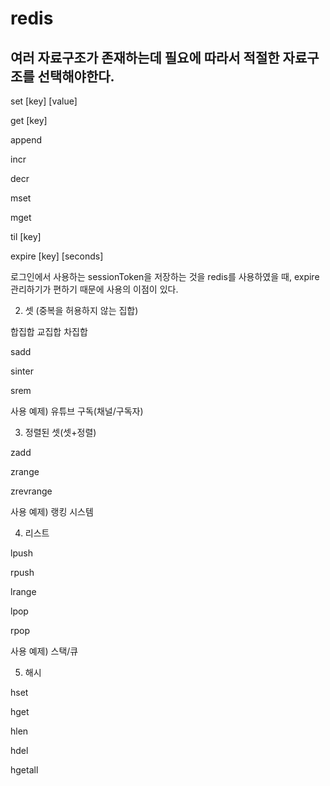# redis 

## 여러 자료구조가 존재하는데 필요에 따라서 적절한 자료구조를 선택해야한다. 



set [key] [value]

get [key]



append

incr

decr

mset

mget



til [key]

expire [key] [seconds]

로그인에서 사용하는 sessionToken을 저장하는 것을 redis를 사용하였을 때, expire 관리하기가 편하기 때문에 사용의 이점이 있다.



2) 셋 (중복을 허용하지 않는 집합)

합집합 교집합 차집합



sadd

sinter

srem



사용 예제) 유튜브 구독(채널/구독자)



3) 정렬된 셋(셋+정렬)

zadd

zrange

zrevrange

사용 예제) 랭킹 시스템



4) 리스트

lpush 

rpush

lrange

lpop

rpop



사용 예제) 스택/큐



5) 해시



hset

hget

hlen

hdel



hgetall

